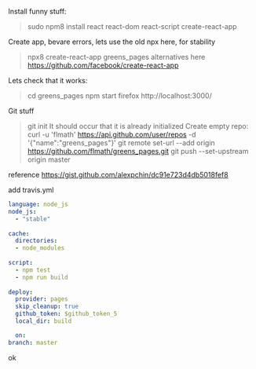 Install funny stuff:
 > sudo npm8 install react react-dom react-script create-react-app

Create app, bevare errors, lets use the old npx here, for stability
 > npx8 create-react-app greens_pages
alternatives here https://github.com/facebook/create-react-app

Lets check that it works:
 > cd greens_pages
 > npm start
 > firefox http://localhost:3000/

Git stuff
 > git init
It should occur that it is already initialized
Create empty repo:
 > curl -u 'flmath' https://api.github.com/user/repos -d '{"name":"greens_pages"}'
 > git remote set-url --add origin https://github.com/flmath/greens_pages.git
 > git push --set-upstream origin master
 
reference https://gist.github.com/alexpchin/dc91e723d4db5018fef8

add travis.yml
```yml
language: node_js
node_js:
  - "stable"
  
cache:
  directories:
  - node_modules
  
script:
  - npm test 
  - npm run build
  
deploy:
  provider: pages 
  skip_cleanup: true
  github_token: $github_token_5
  local_dir: build

  on:  
branch: master
```

ok
